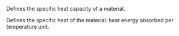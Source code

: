 Defines the specific heat capacity of a material.


<!-- comment -->


Defines the specific heat of the material: heat energy absorbed per temperature unit.



